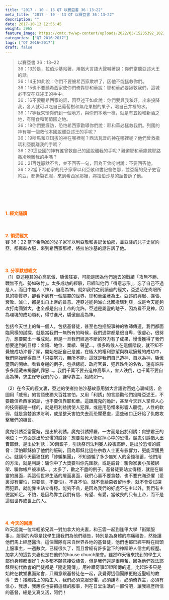 ```yaml
---
title: "2017 - 10 - 13 QT 以賽亞書 36：13~22"
meta_title: "2017 - 10 - 13 QT 以賽亞書 36：13~22"
description: ""
date: 2017-10-13 12:55:45
weight: 3965
feature_image: https://cmtc.tw/wp-content/uploads/2022/03/15235392_10211799862337740_180693556567566654_o-1.webp
categories: ["QT 2016~2017"]
tags: ["QT 2016~2017"]
draft: false
---
```


<blockquote>以賽亞書 36：13~22<br />
36：13於是，拉伯沙基站著，用猶大言語大聲喊著說：你們當聽亞述大王的話。<br />
36：14王如此說：你們不要被希西家欺哄了，因他不能拯救你們。<br />
36：15也不要聽希西家使你們倚靠耶和華說：耶和華必要拯救我們，這城必不交在亞述王的手中。<br />
36：16不要聽希西家的話，因亞述王如此說：你們要與我和好。出來投降我，各人就可以吃自己葡萄樹和無花果樹的果子，喝自己井裡的水。<br />
36：17等我來領你們到一個地方，與你們本地一樣，就是有五榖和新酒之地，有糧食和葡萄園之地。<br />
36：18你們要謹防，恐怕希西家勸導你們說：耶和華必拯救我們。列國的神有哪一個救他本國脫離亞述王的手呢？<br />
36：19哈馬和亞珥拔的神在哪裡呢？西法瓦音的神在哪裡呢？他們曾救撒瑪利亞脫離我的手嗎？<br />
36：20這些國的神有誰曾救自己的國脫離我的手呢？難道耶和華能救耶路撒冷脫離我的手嗎？<br />
36：21百姓靜默不言，並不回答一句，因為王曾吩咐說：不要回答他。<br />
36：22當下希勒家的兒子家宰以利亞敬和書記舍伯那，並亞薩的兒子史官約亞，都撕裂衣服，來到希西家那裡，將拉伯沙基的話告訴了他。</blockquote><br />
&nbsp;<br />
<br />
&nbsp;<br />
<br />
<span style="color: #ff6600;"><strong>1. </strong><strong>經文誦讀</strong></span><br />
<br />
<span style="color: #ff6600;"><strong> </strong></span><br />
<br />
<span style="color: #ff6600;"><strong>2. </strong><strong>領受經文<br />
</strong></span>賽 36：22 當下希勒家的兒子家宰以利亞敬和書記舍伯那，並亞薩的兒子史官約亞，都撕裂衣服，來到希西家那裡，將拉伯沙基的話告訴了他。<br />
<br />
&nbsp;<br />
<br />
<span style="color: #ff6600;"><strong>3. 分享默想經文<br />
</strong></span>（1）亞述極其的心高氣傲、驕傲狂妄，可能是因為他們過去的戰績「攻無不勝、戰無不克、勢如破竹」。太多成功的經驗，已經叫他們「得意忘形」，忘了自己不過是人，而目中無人（神），自高為神。就如我們之前讀過的經文，亞述活在肉眼所見的物質界，卻看不到有一個屬靈的世界，耶和華坐著為王。亞述的興起、擴張、衰敗、滅亡，都是出自上帝的旨意。連亞述能夠滅亡北國撒瑪利亞，或是今天能夠攻打南國猶大，也全都是出自上帝的允許。亞述是屬靈的瞎子，因為看不見神，因為環境的成功順利，得寸進尺，驕傲自高為神。<br />
<br />
包括今天世上的每一個人，包括基督徒，甚至也包括服事神的牧師傳道，我們都面臨同樣的試探，就是當我們一無所有的時候，我們通常都是很自卑，很虛心，很努力，想要闖出一番成就。但是一旦我們經過不斷的努力有了成果，慢慢獲得了我們想要達到的目標：金錢、地位、業績、聲望…，很多時候人在這個階段，就不知不覺被成功沖昏了頭，開始忘記自己是誰，在極大的權利慾望與群眾擁戴的成功中，我們開始覺得自己「只要努力，無所不能」這就是我們自己造神、自以為神，驕傲墮落的開始。看看身邊的例子，包括總統、政府官員、犯罪跌倒的名牧、還有許許多多隱藏未揭露的罪惡…。我們千萬不要去造神高舉人，害人跌倒，也千萬不要自高為神，求主保守我們的心，謙卑靠主，始終如一。<br />
<br />
（2）在今天的經文裏，亞述的使者拉伯沙基故意用猶大言語對百姓心裏喊話，企圖用「威脅」的言語使猶大百姓害怕，又用「利誘」的言語勸他們投降亞述王，不要聽信希西家的話，也不要信靠耶和華。這跟魔鬼的詭計，甚至今天罪人掌控人心的技倆都是一樣的，就是用利益誘使人犯罪，或是用恐懼來影響人聽從。人性的軟弱，就是貪婪追求財利，或是整天害怕失去而恐懼憂慮，這些破口正好給了仇敵攻擊我們的機會。<br />
<br />
魔鬼引誘亞當夏娃，是出於利誘。魔鬼引誘掃羅，一方面是出於利誘：貪戀君王的地位；一方面是出於恐懼的威脅：想要殺死大衛除掉心中的恐懼。魔鬼引誘猶大出賣耶穌，是出於利誘：30兩銀子，引誘祭司法利賽人殺害耶穌，是出於恐懼的威脅：深怕耶穌搶了他們的飯碗，因為耶穌比這些宗教人士更有影響力，更能深獲民心。就講今天最猖狂的「詐騙集團」，不知道騙了多少無知人的金錢積蓄，他們用的方法，就是利誘：騙你中了大獎要叫你先匯款，或是威脅：騙你家裏小孩被綁架、騙你帳戶被凍結…。太多了，數之不盡的例子。基督徒要站立得穩，就是在屬靈的層面，與這個世界生活的層面裏面，我們心裏不要貪婪，也不要充滿恐懼（愛裏沒有懼怕，只要信，不要怕）。不貪不怕，就不會給惡者留地步，就不會受試探而犯罪，就能靠主站立得穩。能夠不貪，是因為我們的好處不在主以外，我們有主便當知足。不怕，是因為靠主我們有信、有望、有愛，當敬畏的只有上帝，而不是這個世界或世上的人。<br />
<br />
&nbsp;<br />
<br />
<span style="color: #ff6600;"><strong>4. 今天的回應<br />
</strong></span>昨天認識一位年輕弟兄與一對加拿大的夫妻，和玉雲一起到逢甲大學「街頭服事」，服事的內容是找學生讓我們為他們禱告，特別是為身體的病痛禱告，然後讓他們馬上經歷醫治。這個團隊有來自世界各地的基督徒，他們也都已經平時在街頭上服事主，一週數次，已經很久了，而且曾經有許多當下的神蹟帶人信主的經歷。加拿大的這對夫妻也是在他們的house church聚會。雖然昨天後來找到的學生大部份身體都很好？大多都不願意接受禱告，但是我們還是很興奮，因為他們效法耶穌與初代教會的門徒都是「隨走隨傳」，用神蹟奇事印證所傳的道。比起許多只是始終在教堂裏面聚會，只願意跟基督徒在一起，我覺得這個團隊更貼近聖經的教導：去！接觸路上的陌生人，我們必須克服恐懼，必須謙卑、必須倚靠主，必須有信心，我想，我應該也要把這樣的服事，列在日堂生活的一部份吧，讓我經歷所信的基督，總是又真又活，阿們！
        